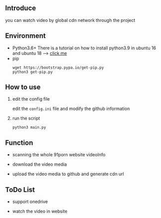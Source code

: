 ## Introduce

you can watch video by global cdn network through the project

## Environment

- Python3.6+
    There is a tutorial on how to install python3.9 in ubuntu 16 and ubuntu 18 --> [click me](https://segmentfault.com/a/1190000021967408)
- pip
    ```shell
    wget https://bootstrap.pypa.io/get-pip.py
    python3 get-pip.py
    ```

## How to use

1. edit the config file

    edit the `config.ini` file and modify the github information

2. run the script
    ```shell
    python3 main.py
    ```

## Function

- scanning the whole 91porn website videoInfo

- download the video media

- upload the video media to github and generate cdn url

## ToDo List

- support onedrive

- watch the video in website